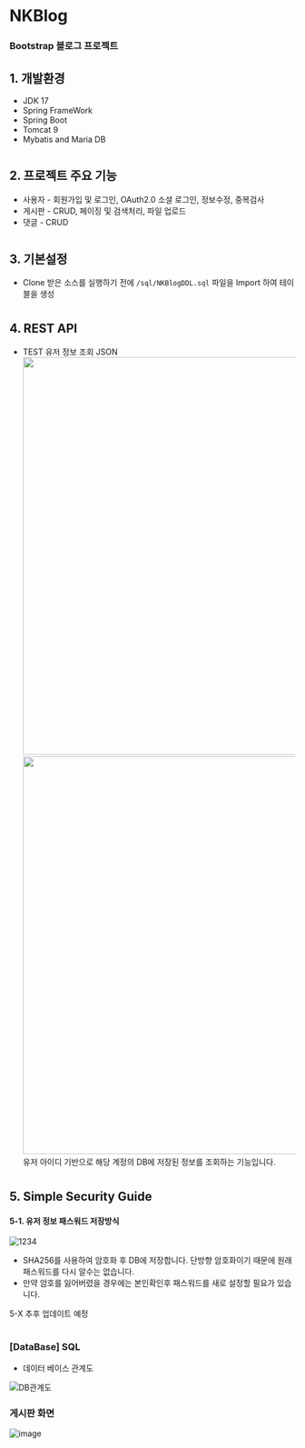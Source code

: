 # NKBlog
### Bootstrap 블로그 프로젝트

## 1. 개발환경
- JDK 17
- Spring FrameWork
- Spring Boot
- Tomcat 9
- Mybatis and Maria DB
#
## 2. 프로젝트 주요 기능
- 사용자 - 회원가입 및 로그인, OAuth2.0 소셜 로그인, 정보수정, 중복검사
- 게시판 - CRUD, 페이징 및 검색처리, 파일 업로드
- 댓글 - CRUD
#
## 3. 기본설정
- Clone 받은 소스를 실행하기 전에 `/sql/NKBlogDDL.sql` 파일을 Import 하여 테이블을 생성
#
## 4. REST API
- TEST 유저 정보 조회 JSON
    <img src = "https://user-images.githubusercontent.com/82058641/161824005-1e633889-0a72-42c9-8dc3-33da23585301.PNG" width="700px">
    <img src = "https://user-images.githubusercontent.com/82058641/161824422-7a378648-16db-43fa-b946-c1b981daaf8c.PNG" width="700px">
    유저 아이디 기반으로 해당 계정의 DB에 저장된 정보를 조회하는 기능입니다.
#
## 5. Simple Security Guide
#### 5-1. 유저 정보 패스워드 저장방식

![1234](https://user-images.githubusercontent.com/82058641/144734289-cbbcec81-ef44-4236-ac3f-5b48153e460d.png)

- SHA256를 사용하여 암호화 후 DB에 저장합니다. 단방향 암호화이기 때문에 원래 패스워드를 다시 알수는 없습니다.
- 만약 암호를 잃어버렸을 경우에는 본인확인후 패스워드를 새로 설정할 필요가 있습니다.

5-X 추후 업데이트 예정
#
### [DataBase] SQL
* 데이터 베이스 관계도

![DB관계도](https://user-images.githubusercontent.com/82058641/163245617-99d440c4-1c04-4196-936a-196b66c7caa6.png)

### 게시판 화면

![image](https://user-images.githubusercontent.com/82058641/172414548-87822c6e-5a09-456d-993a-16fcc495cdd0.png)